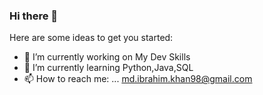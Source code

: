 ### Hi there 👋

Here are some ideas to get you started:

- 🔭 I’m currently working on My Dev Skills
- 🌱 I’m currently learning Python,Java,SQL
- 📫 How to reach me: ... md.ibrahim.khan98@gmail.com

